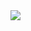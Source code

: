 <img src="https://capsule-render.vercel.app/api?type=soft&color=22d3ee&height=250&section=header&text=Hi%20👋,%20I'm%20Madhawa&fontSize=40&fontColor=ffffff&animation=blinking&fontAlignY=40" />
